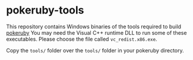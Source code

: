 # pokeruby-tools

This repository contains Windows binaries of the tools required to build [pokeruby](https://github.com/pret/pokeruby)
You may need the Visual C++ runtime DLL to run some of these executables. Please choose the file called `vc_redist.x86.exe`.

Copy the `tools/` folder over the `tools/` folder in your pokeruby directory.
